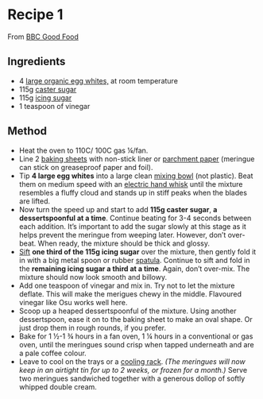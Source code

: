 # Recipe 1

From [BBC Good Food](https://www.bbcgoodfood.com/recipes/ultimate-meringue)

## Ingredients 

- 4 [large organic egg whites,](https://www.bbcgoodfood.com/glossary/egg-glossary) at room temperature
- 115g [caster sugar](https://www.bbcgoodfood.com/glossary/sugar-glossary)
- 115g [icing sugar](https://www.bbcgoodfood.com/glossary/sugar-glossary)
- 1 teaspoon of vinegar

## Method

- Heat the oven to 110C/ 100C gas ¼/fan.
- Line 2 [baking sheets](https://www.bbcgoodfood.com/content/kimberley-wilsons-top-5-baking-trays) with non-stick liner or [parchment paper](https://www.bbcgoodfood.com/howto/guide/baking-equipment) (meringue can stick on greaseproof paper and foil).
- Tip **4 large egg whites** into a large clean [mixing bowl](https://www.bbcgoodfood.com/content/top-five-mixing-bowls) (not plastic). Beat them on medium speed with an [electric hand whisk](https://www.bbcgoodfood.com/review/best-whisks) until the mixture resembles a fluffy cloud and stands up in stiff peaks when the blades are lifted.
- Now turn the speed up and start to add **115g caster sugar**, **a dessertspoonful at a time**. Continue beating for 3-4 seconds between each addition. It’s important to add the sugar slowly at this stage as it helps prevent the meringue from weeping later. However, don’t over-beat. When ready, the mixture should be thick and glossy.
- [Sift](https://www.bbcgoodfood.com/review/best-flour-sifters) **one third of the 115g icing sugar** over the mixture, then gently fold it in with a big metal spoon or rubber [spatula](https://www.bbcgoodfood.com/review/best-spatulas). Continue to sift and fold in the **remaining icing sugar a third at a time**. Again, don’t over-mix. The mixture should now look smooth and billowy.
- Add one teaspoon of vinegar and mix in. Try not to let the mixture deflate. This will make the merigues chewy in the middle. Flavoured vinegar like Osu works well here. 
- Scoop up a heaped dessertspoonful of the mixture. Using another dessertspoon, ease it on to the baking sheet to make an oval shape. Or just drop them in rough rounds, if you prefer.
- Bake for 1 ½-1 ¾ hours in a fan oven, 1 ¼ hours in a conventional or gas oven, until the meringues sound crisp when tapped underneath and are a pale coffee colour.
- Leave to cool on the trays or a [cooling rack](https://www.bbcgoodfood.com/howto/guide/baking-equipment). _(The meringues will now keep in an airtight tin for up to 2 weeks, or frozen for a month.)_ Serve two meringues sandwiched together with a generous dollop of softly whipped double cream.